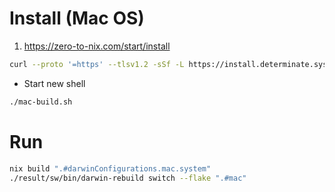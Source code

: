 # Install (Mac OS)

1. https://zero-to-nix.com/start/install

```sh
curl --proto '=https' --tlsv1.2 -sSf -L https://install.determinate.systems/nix | sh -s -- install
```

- Start new shell

```sh
./mac-build.sh
```

<!-- 2. https://github.com/LnL7/nix-darwin

```sh
sudo mv /etc/nix/nix.conf /etc/nix/nix.conf-backup

nix-channel --add http://nixos.org/channels/nixpkgs-unstable nixpkgs
nix-channel --update

nix-build https://github.com/LnL7/nix-darwin/archive/master.tar.gz -A installer
./result/bin/darwin-installer
```

- Start new shell -->

# Run

```sh
nix build ".#darwinConfigurations.mac.system"
./result/sw/bin/darwin-rebuild switch --flake ".#mac"
```
